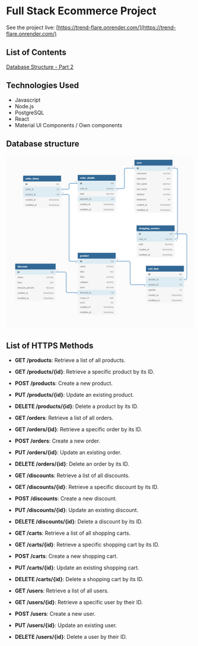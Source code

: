 # Full Stack Ecommerce Project

See the project live: [https://trend-flare.onrender.com/](https://trend-flare.onrender.com/)

## List of Contents

[Database Structure - Part 2](#database-structure2)

## Technologies Used

- Javascript
- Node.js
- PostgreSQL
- React
- Material UI Components / Own components

## Database structure

![alt text](https://github.com/vvk130/fullstack-node/blob/main/readme_assets/database_final.png)

## List of HTTPS Methods

- **GET /products**: Retrieve a list of all products.
- **GET /products/{id}**: Retrieve a specific product by its ID.
- **POST /products**: Create a new product.
- **PUT /products/{id}**: Update an existing product.
- **DELETE /products/{id}**: Delete a product by its ID.

- **GET /orders**: Retrieve a list of all orders.
- **GET /orders/{id}**: Retrieve a specific order by its ID.
- **POST /orders**: Create a new order.
- **PUT /orders/{id}**: Update an existing order.
- **DELETE /orders/{id}**: Delete an order by its ID.

- **GET /discounts**: Retrieve a list of all discounts.
- **GET /discounts/{id}**: Retrieve a specific discount by its ID.
- **POST /discounts**: Create a new discount.
- **PUT /discounts/{id}**: Update an existing discount.
- **DELETE /discounts/{id}**: Delete a discount by its ID.

- **GET /carts**: Retrieve a list of all shopping carts.
- **GET /carts/{id}**: Retrieve a specific shopping cart by its ID.
- **POST /carts**: Create a new shopping cart.
- **PUT /carts/{id}**: Update an existing shopping cart.
- **DELETE /carts/{id}**: Delete a shopping cart by its ID.

- **GET /users**: Retrieve a list of all users.
- **GET /users/{id}**: Retrieve a specific user by their ID.
- **POST /users**: Create a new user.
- **PUT /users/{id}**: Update an existing user.
- **DELETE /users/{id}**: Delete a user by their ID.
